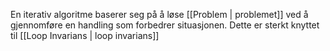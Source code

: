 En iterativ algoritme baserer seg på å løse [[Problem | problemet]] ved å gjennomføre en handling som forbedrer situasjonen. Dette er sterkt knyttet til [[Loop Invarians | loop invarians]] 